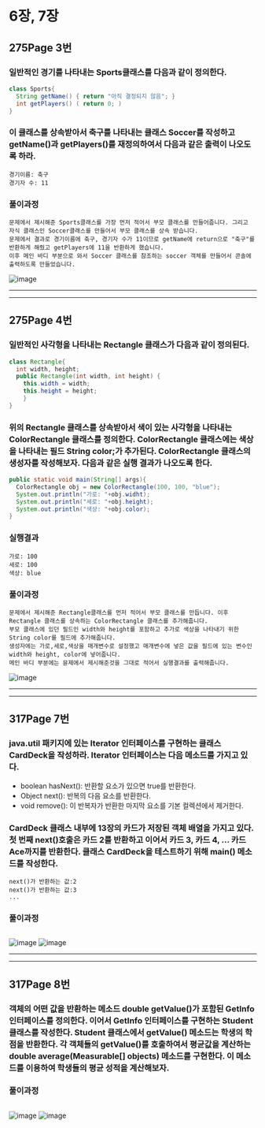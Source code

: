 # 6장, 7장
## 275Page 3번
### 일반적인 경기를 나타내는 Sports클래스를 다음과 같이 정의한다.
``` java
class Sports{
  String getName() { return "아직 결정되지 않음"; }
  int getPlayers() ( return 0; )
}
```
### 이 클래스를 상속받아서 축구를 나타내는 클래스 Soccer를 작성하고 getName()과 getPlayers()를 재정의하여서 다음과 같은 출력이 나오도록 하라.
```
경기이름: 축구
경기자 수: 11
```
### 풀이과정
```
문제에서 제시해준 Sports클래스를 가장 먼저 적어서 부모 클래스를 만들어줍니다. 그리고 자식 클래스인 Soccer클래스를 만들어서 부모 클래스를 상속 받습니다.
문제에서 결과로 경기이름에 축구, 경기자 수가 11이므로 getName에 return으로 "축구"를 반환하게 해줬고 getPlayers에 11을 반환하게 했습니다.
이후 메인 바디 부분으로 와서 Soccer 클래스를 참조하는 soccer 객체를 만들어서 콘솔에 출력하도록 만들었습니다.
```
![image](/img4/6-3.JPG)
***
***
## 275Page 4번
### 일반적인 사각형을 나타내는 Rectangle 클래스가 다음과 같이 정의된다.
``` java
class Rectangle{
  int width, height;
  public Rectangle(int width, int height) {
    this.width = width;
    this.height = height;
    }
}
```
### 위의 Rectangle 클래스를 상속받아서 색이 있는 사각형을 나타내는 ColorRectangle 클래스를 정의한다. ColorRectangle 클래스에는 색상을 나타내는 필드 String color;가 추가된다. ColorRectangle 클래스의 생성자를 작성해보자. 다음과 같은 실행 결과가 나오도록 한다.
``` java
public static void main(String[] args){
  ColorRectangle obj = new ColorRectangle(100, 100, "blue");
  System.out.println("가로: "+obj.widht);
  System.out.println("세로: "+obj.height);
  System.out.println("색상: "+obj.color);
}
```
### 실행결과
```
가로: 100
세로: 100
색상: blue
```
### 풀이과정
```
문제에서 제시해준 Rectangle클래스를 먼저 적어서 부모 클래스를 만듭니다. 이후 Rectangle 클래스를 상속하는 ColorRectangle 클래스를 추가해줍니다.
부모 클래스에 있던 필드인 width와 height를 포함하고 추가로 색상을 나타내기 위한 String color를 필드에 추가해줍니다.
생성자에는 가로,세로,색상을 매개변수로 설정했고 매개변수에 넣은 값을 필드에 있는 변수인 width와 height, color에 넣어줍니다.
메인 바디 부분에는 뮨제에서 제시해준것을 그대로 적어서 실행결과를 출력해줍니다.

```
![image](img4/6-4.JPG)
***
***
## 317Page 7번
### java.util 패키지에 있는 Iterator 인터페이스를 구현하는 클래스 CardDeck을 작성하라. Iterator 인터페이스는 다음 메소드를 가지고 있다.
* boolean hasNext(): 반환할 요소가 있으면 true를 반환한다.
* Object next(): 반복의 다음 요소를 반환한다.
* void remove(): 이 반복자가 반환한 마지막 요소를 기본 컬렉션에서 제거한다.

### CardDeck 클래스 내부에 13장의 카드가 저장된 객체 배열을 가지고 있다. 첫 번째 next()호출은 카드 2를 반환하고 이어서 카드 3, 카드 4, ... 카드 Ace까지를 반환한다. 클래스 CardDeck을 테스트하기 위해 main() 메소드를 작성한다.
```
next()가 반환하는 값:2
next()가 반환하는 값:3
...
```
### 풀이과정
```

```
![image](img4/7-7.JPG)
![image](img4/7-7-2.JPG)
***
***
## 317Page 8번
### 객체의 어떤 값을 반환하는 메소드 double getValue()가 포함된 GetInfo 인터페이스를 정의한다. 이어서 GetInfo 인터페이스를 구현하는 Student 클래스를 작성한다. Student 클래스에서 getValue() 메소드는 학생의 학점을 반환한다. 각 객체들의 getValue()를 호출하여서 평균값을 계산하는 double average(Measurable[] objects) 메소드를 구현한다. 이 메소드를 이용하여 학생들의 평균 성적을 계산해보자.
### 풀이과정
```

```
![image](/img4/7-8-1.JPG)
![image](/img4/7-8-2.JPG)





